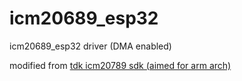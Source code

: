 # icm20689_esp32
 icm20689_esp32 driver (DMA enabled)

modified from [tdk icm20789 sdk (aimed for arm arch)](https://invensense.tdk.com/developers/login/?message=software-downloads&redirect_to=developers/software-downloads/)
